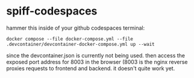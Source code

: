 # spiff-codespaces

hammer this inside of your github codespaces terminal:

    docker compose --file docker-compose.yml --file .devcontainer/devcontainer-docker-compose.yml up --wait

since the devcontainer.json is currently not being used.
then access the exposed port address for 8003 in the browser (8003 is the nginx reverse proxies requests to frontend and backend.
it doesn't quite work yet.
